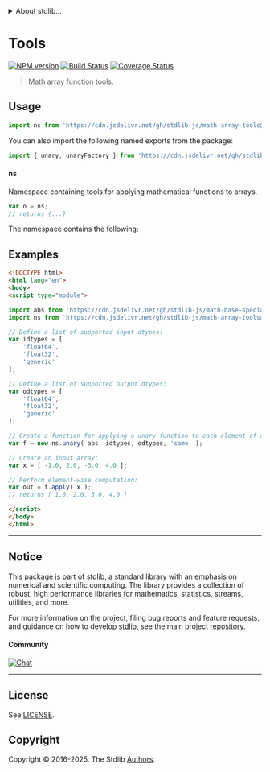 <!--

@license Apache-2.0

Copyright (c) 2025 The Stdlib Authors.

Licensed under the Apache License, Version 2.0 (the "License");
you may not use this file except in compliance with the License.
You may obtain a copy of the License at

   http://www.apache.org/licenses/LICENSE-2.0

Unless required by applicable law or agreed to in writing, software
distributed under the License is distributed on an "AS IS" BASIS,
WITHOUT WARRANTIES OR CONDITIONS OF ANY KIND, either express or implied.
See the License for the specific language governing permissions and
limitations under the License.

-->


<details>
  <summary>
    About stdlib...
  </summary>
  <p>We believe in a future in which the web is a preferred environment for numerical computation. To help realize this future, we've built stdlib. stdlib is a standard library, with an emphasis on numerical and scientific computation, written in JavaScript (and C) for execution in browsers and in Node.js.</p>
  <p>The library is fully decomposable, being architected in such a way that you can swap out and mix and match APIs and functionality to cater to your exact preferences and use cases.</p>
  <p>When you use stdlib, you can be absolutely certain that you are using the most thorough, rigorous, well-written, studied, documented, tested, measured, and high-quality code out there.</p>
  <p>To join us in bringing numerical computing to the web, get started by checking us out on <a href="https://github.com/stdlib-js/stdlib">GitHub</a>, and please consider <a href="https://opencollective.com/stdlib">financially supporting stdlib</a>. We greatly appreciate your continued support!</p>
</details>

# Tools

[![NPM version][npm-image]][npm-url] [![Build Status][test-image]][test-url] [![Coverage Status][coverage-image]][coverage-url] <!-- [![dependencies][dependencies-image]][dependencies-url] -->

> Math array function tools.



<section class="usage">

## Usage

```javascript
import ns from 'https://cdn.jsdelivr.net/gh/stdlib-js/math-array-tools@esm/index.mjs';
```

You can also import the following named exports from the package:

```javascript
import { unary, unaryFactory } from 'https://cdn.jsdelivr.net/gh/stdlib-js/math-array-tools@esm/index.mjs';
```

#### ns

Namespace containing tools for applying mathematical functions to arrays.

```javascript
var o = ns;
// returns {...}
```

The namespace contains the following:

<!-- <toc pattern="*"> -->

<div class="namespace-toc">

</div>

<!-- </toc> -->

</section>

<!-- /.usage -->

<section class="examples">

## Examples

<!-- eslint no-undef: "error" -->

```html
<!DOCTYPE html>
<html lang="en">
<body>
<script type="module">

import abs from 'https://cdn.jsdelivr.net/gh/stdlib-js/math-base-special-abs@esm/index.mjs';
import ns from 'https://cdn.jsdelivr.net/gh/stdlib-js/math-array-tools@esm/index.mjs';

// Define a list of supported input dtypes:
var idtypes = [
    'float64',
    'float32',
    'generic'
];

// Define a list of supported output dtypes:
var odtypes = [
    'float64',
    'float32',
    'generic'
];

// Create a function for applying a unary function to each element of an array:
var f = new ns.unary( abs, idtypes, odtypes, 'same' );

// Create an input array:
var x = [ -1.0, 2.0, -3.0, 4.0 ];

// Perform element-wise computation:
var out = f.apply( x );
// returns [ 1.0, 2.0, 3.0, 4.0 ]

</script>
</body>
</html>
```

</section>

<!-- /.examples -->

<!-- Section for related `stdlib` packages. Do not manually edit this section, as it is automatically populated. -->

<section class="related">

</section>

<!-- /.related -->

<!-- Section for all links. Make sure to keep an empty line after the `section` element and another before the `/section` close. -->


<section class="main-repo" >

* * *

## Notice

This package is part of [stdlib][stdlib], a standard library with an emphasis on numerical and scientific computing. The library provides a collection of robust, high performance libraries for mathematics, statistics, streams, utilities, and more.

For more information on the project, filing bug reports and feature requests, and guidance on how to develop [stdlib][stdlib], see the main project [repository][stdlib].

#### Community

[![Chat][chat-image]][chat-url]

---

## License

See [LICENSE][stdlib-license].


## Copyright

Copyright &copy; 2016-2025. The Stdlib [Authors][stdlib-authors].

</section>

<!-- /.stdlib -->

<!-- Section for all links. Make sure to keep an empty line after the `section` element and another before the `/section` close. -->

<section class="links">

[npm-image]: http://img.shields.io/npm/v/@stdlib/math-array-tools.svg
[npm-url]: https://npmjs.org/package/@stdlib/math-array-tools

[test-image]: https://github.com/stdlib-js/math-array-tools/actions/workflows/test.yml/badge.svg?branch=main
[test-url]: https://github.com/stdlib-js/math-array-tools/actions/workflows/test.yml?query=branch:main

[coverage-image]: https://img.shields.io/codecov/c/github/stdlib-js/math-array-tools/main.svg
[coverage-url]: https://codecov.io/github/stdlib-js/math-array-tools?branch=main

<!--

[dependencies-image]: https://img.shields.io/david/stdlib-js/math-array-tools.svg
[dependencies-url]: https://david-dm.org/stdlib-js/math-array-tools/main

-->

[chat-image]: https://img.shields.io/gitter/room/stdlib-js/stdlib.svg
[chat-url]: https://app.gitter.im/#/room/#stdlib-js_stdlib:gitter.im

[stdlib]: https://github.com/stdlib-js/stdlib

[stdlib-authors]: https://github.com/stdlib-js/stdlib/graphs/contributors

[umd]: https://github.com/umdjs/umd
[es-module]: https://developer.mozilla.org/en-US/docs/Web/JavaScript/Guide/Modules

[deno-url]: https://github.com/stdlib-js/math-array-tools/tree/deno
[deno-readme]: https://github.com/stdlib-js/math-array-tools/blob/deno/README.md
[umd-url]: https://github.com/stdlib-js/math-array-tools/tree/umd
[umd-readme]: https://github.com/stdlib-js/math-array-tools/blob/umd/README.md
[esm-url]: https://github.com/stdlib-js/math-array-tools/tree/esm
[esm-readme]: https://github.com/stdlib-js/math-array-tools/blob/esm/README.md
[branches-url]: https://github.com/stdlib-js/math-array-tools/blob/main/branches.md

[stdlib-license]: https://raw.githubusercontent.com/stdlib-js/math-array-tools/main/LICENSE

<!-- <toc-links> -->

<!-- </toc-links> -->

</section>

<!-- /.links -->
